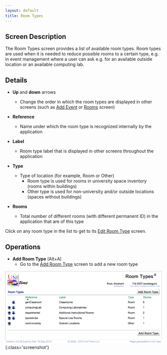 ```yaml
---
layout: default
title: Room Types
---
```



## Screen Description


 The Room Types screen provides a list of available room types. Room types are used when it is needed to reduce possible rooms to a certain type, e.g. in event management where a user can ask e.g. for an available outside location or an available computing lab.

## Details

* **Up** and **down** arrows
	* Change the order in which the room types are displayed in other screens (such as [Add Event](add-event) or [Rooms](rooms) screen)

* **Reference**
	* Name under which the room type is recognized internally by the application

* **Label**
	* Room type label that is displayed in other screens throughout the application

* **Type**
	* Type of location (for example, Room or Other)
		* Room type is used for rooms in university space inventory (rooms within buildings)
		* Other type is used for non-university and/or outside locations (spaces without buildings)

* **Rooms**
	* Total number of different rooms (with different permanent ID) in the application that are of this type


 Click on any room type in the list to get to its [Edit Room Type](edit-room-type) screen.

## Operations

* **Add Room Type** (Alt+A)
	* Go to the [Add Room Type](add-room-type) screen to add a new room type


![Room Types](images/room-types-1.png){:class='screenshot'}
